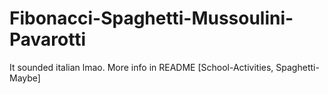 # Fibonacci-Spaghetti-Mussoulini-Pavarotti
It sounded italian lmao. More info in README [School-Activities, Spaghetti-Maybe]
